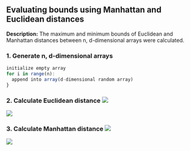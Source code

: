## Evaluating bounds using Manhattan and Euclidean distances

**Description:** The maximum and minimum bounds of Euclidean and Manhattan distances between n, d-dimensional arrays were calculated.

### 1. Generate n, d-dimensional arrays

```javascript
initialize empty array
for i in range(n):
  append into array(d-dimensional random array)
}
```

### 2. Calculate Euclidean distance <img src="https://latex.codecogs.com/gif.latex?\sqrt{d_{i}^{2}-d_{j}^{2}}"/> 

<img src="/docs/advanced-data-mining/HW1/Euclidean.png?raw=true"/>

### 3. Calculate Manhattan distance <img src="https://latex.codecogs.com/gif.latex?|d_{i}-d_{j}|"/>

<img src="/docs/advanced-data-mining/HW1/Manhattan.png?raw=true"/>
